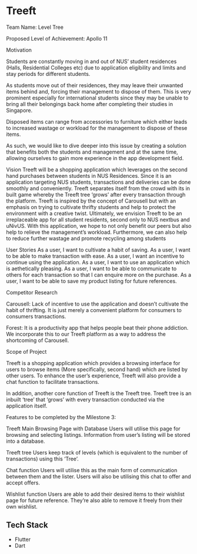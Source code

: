# Treeft
Team Name:
Level Tree 

Proposed Level of Achievement:
Apollo 11

Motivation

Students are constantly moving in and out of NUS’ student residences (Halls, Residential Colleges etc) due to application eligibility and limits and stay periods for different students.

As students move out of their residences, they may leave their unwanted items behind and, forcing their management to dispose of them. This is very prominent especially for international students since they may be unable to bring all their belongings back home after completing their studies in Singapore.

Disposed items can range from accessories to furniture which either leads to increased wastage or workload for the management to dispose of these items. 

As such, we would like to dive deeper into this issue by creating a solution that benefits both the students and management and at the same time, allowing ourselves to gain more experience in the app development field.


Vision
Treeft will be a shopping application which leverages on the second hand purchases between students in NUS Residences. Since it is an application targeting NUS students, transactions and deliveries can be done smoothly and conveniently.
Treeft separates itself from the crowd with its in built game whereby the Treeft tree ‘grows’ after every transaction through the platform.
Treeft is inspired by the concept of Carousell but with an emphasis on trying to cultivate thrifty students and help to protect the environment with a creative twist.
Ultimately, we envision Treeft to be an irreplaceable app for all student residents, second only to NUS nextbus and uNivUS. With this application, we hope to not only benefit our peers but also help to relieve the management’s workload. Furthermore, we can also help to reduce further wastage and promote recycling among students




User Stories
As a user, I want to cultivate a habit of saving.
As a user, I want to be able to make transaction with ease.
As a user, I want an incentive to continue using the application.
As a user, I want to use an application which is aethetically pleasing.
As a user, I want to be able to communicate to others for each transaction so that I can enquire more on the purchase.
As a user, I want to be able to save my product listing for future references.


Competitor Research

Carousell: Lack of incentive to use the application and doesn’t cultivate the habit of thrifting. It is just merely a convenient platform for consumers to consumers transactions. 

Forest: It is a productivity app that helps people beat their phone addiction. We incorporate this to our Treeft platform as a way to address the shortcoming of Carousell. 



Scope of Project

Treeft is a shopping application which provides a browsing interface for users to browse items (More specifically, second hand) which are listed by other users. To enhance the user’s experience, Treeft will also provide a chat function to facilitate transactions. 

In addition, another core function of Treeft is the Treeft tree. Treeft tree is an inbuilt ‘tree’ that ‘grows’ with every transaction conducted via the application itself.

Features to be completed by the Milestone 3:

Treeft Main Browsing Page with Database
Users will utilise this page for browsing and selecting listings.
Information from user’s listing will be stored into a database.
 
Treeft tree 
Users keep track of levels (which is equivalent to the number of transactions) using this ‘Tree’.

Chat function
Users will utilise this as the main form of communication between them and the lister. Users will also be utilising this chat to offer and accept offers.

Wishlist function
Users are able to add their desired items to their wishlist page for future reference. They’re also able to remove it freely from their own wishlist. 


## Tech Stack
* Flutter
* Dart
